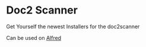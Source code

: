 # Doc2 Scanner
Get Yourself the newest Installers for the doc2scanner

Can be used on [Alfred](https://app.polydocs.io/alfred/dashboard)